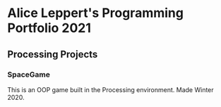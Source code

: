 # Alice Leppert's Programming Portfolio 2021

## Processing Projects

### SpaceGame
This is an OOP game built in the Processing environment. Made Winter 2020.
